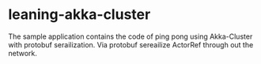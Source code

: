 # leaning-akka-cluster

The sample application contains the code of ping pong using Akka-Cluster with protobuf serailization. Via protobuf sereailize ActorRef through out the network.
